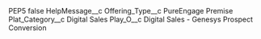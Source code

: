 <?xml version="1.0" encoding="UTF-8"?>
<CustomMetadata xmlns="http://soap.sforce.com/2006/04/metadata" xmlns:xsi="http://www.w3.org/2001/XMLSchema-instance" xmlns:xsd="http://www.w3.org/2001/XMLSchema">
    <label>PEP5</label>
    <protected>false</protected>
    <values>
        <field>HelpMessage__c</field>
        <value xsi:nil="true"/>
    </values>
    <values>
        <field>Offering_Type__c</field>
        <value xsi:type="xsd:string">PureEngage Premise</value>
    </values>
    <values>
        <field>Plat_Category__c</field>
        <value xsi:type="xsd:string">Digital Sales</value>
    </values>
    <values>
        <field>Play_O__c</field>
        <value xsi:type="xsd:string">Digital Sales - Genesys Prospect Conversion</value>
    </values>
</CustomMetadata>
